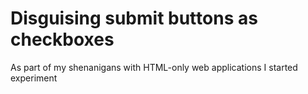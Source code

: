 Disguising submit buttons as checkboxes
====

As part of my shenanigans with HTML-only web applications I started experiment